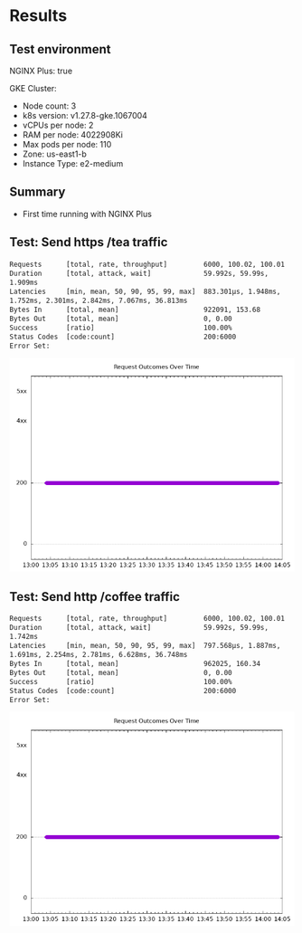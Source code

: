 # Results

## Test environment

NGINX Plus: true

GKE Cluster:

- Node count: 3
- k8s version: v1.27.8-gke.1067004
- vCPUs per node: 2
- RAM per node: 4022908Ki
- Max pods per node: 110
- Zone: us-east1-b
- Instance Type: e2-medium

## Summary

- First time running with NGINX Plus

## Test: Send https /tea traffic

```text
Requests      [total, rate, throughput]         6000, 100.02, 100.01
Duration      [total, attack, wait]             59.992s, 59.99s, 1.909ms
Latencies     [min, mean, 50, 90, 95, 99, max]  883.301µs, 1.948ms, 1.752ms, 2.301ms, 2.842ms, 7.067ms, 36.813ms
Bytes In      [total, mean]                     922091, 153.68
Bytes Out     [total, mean]                     0, 0.00
Success       [ratio]                           100.00%
Status Codes  [code:count]                      200:6000  
Error Set:
```

![https-plus.png](https-plus.png)

## Test: Send http /coffee traffic

```text
Requests      [total, rate, throughput]         6000, 100.02, 100.01
Duration      [total, attack, wait]             59.992s, 59.99s, 1.742ms
Latencies     [min, mean, 50, 90, 95, 99, max]  797.568µs, 1.887ms, 1.691ms, 2.254ms, 2.781ms, 6.628ms, 36.748ms
Bytes In      [total, mean]                     962025, 160.34
Bytes Out     [total, mean]                     0, 0.00
Success       [ratio]                           100.00%
Status Codes  [code:count]                      200:6000  
Error Set:
```

![http-plus.png](http-plus.png)
